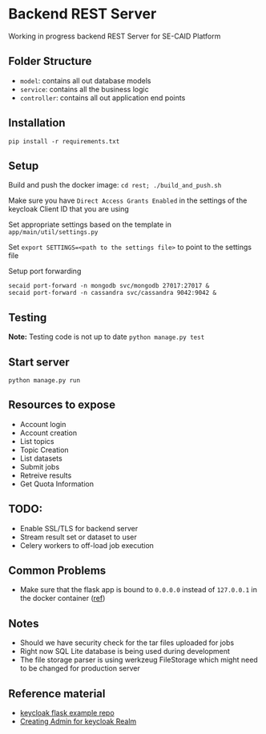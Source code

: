 # Backend REST Server
Working in progress backend REST Server for SE-CAID Platform

## Folder Structure
- `model`: contains all out database models
- `service`: contains all the business logic
- `controller`: contains all out application end points


## Installation 
`pip install -r requirements.txt`

## Setup
Build and push the docker image: `cd rest; ./build_and_push.sh`

Make sure you have `Direct Access Grants Enabled` in the settings of the keycloak Client ID that you are using

Set appropriate settings based on the template in `app/main/util/settings.py`

Set `export SETTINGS=<path to the settings file>` to point to the settings file 

Setup port forwarding 
```
secaid port-forward -n mongodb svc/mongodb 27017:27017 &
secaid port-forward -n cassandra svc/cassandra 9042:9042 &

```

## Testing 
**Note:** Testing code is not up to date
`python manage.py test`

## Start server
`python manage.py run`

## Resources to expose
- Account login
- Account creation
- List topics
- Topic Creation
- List datasets
- Submit jobs
- Retreive results
- Get Quota Information

## TODO:
- Enable SSL/TLS for backend server
- Stream result set or dataset to user
- Celery workers to off-load job execution

## Common Problems
- Make sure that the flask app is bound to `0.0.0.0` instead of `127.0.0.1` in the docker container ([ref](https://stackoverflow.com/questions/39525820/docker-port-forwarding-not-working))

## Notes
- Should we have security check for the tar files uploaded for jobs
- Right now SQL Lite database is being used during development
- The file storage parser is using werkzeug FileStorage which might need to be changed for production server


## Reference material
- [keycloak flask example repo](https://github.com/dangtrinhnt/keycloak_flask)
- [Creating Admin for keycloak Realm](https://stackoverflow.com/questions/56743109/keycloak-create-admin-user-in-a-realm)
